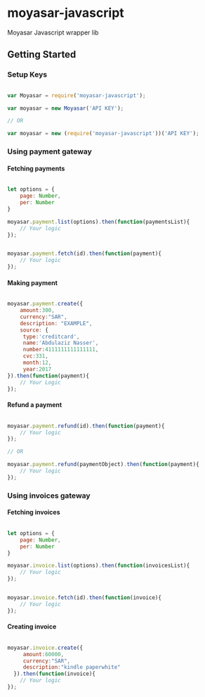 # moyasar-javascript
Moyasar Javascript wrapper lib

## Getting Started

### Setup Keys
```javascript

var Moyasar = require('moyasar-javascript');

var moyasar = new Moyasar('API KEY');

// OR

var moyasar = new (require('moyasar-javascript'))('API KEY');

```

### Using payment gateway
#### Fetching payments
```javascript

let options = {
    page: Number,
    per: Number
}

moyasar.payment.list(options).then(function(paymentsList){
    // Your logic
});


moyasar.payment.fetch(id).then(function(payment){
    // Your logic
});

```


#### Making payment
```javascript

moyasar.payment.create({
    amount:300,
    currency:"SAR",
    description: "EXAMPLE",
    source: {
     type:'creditcard',
     name:'Abdulaziz Nasser',
     number:4111111111111111,
     cvc:331,
     month:12,
     year:2017
}).then(function(payment){
    // Your Logic
});

```


#### Refund a payment
```javascript

moyasar.payment.refund(id).then(function(payment){
    // Your logic
});

// OR

moyasar.payment.refund(paymentObject).then(function(payment){
    // Your logic
});

```


### Using invoices gateway
#### Fetching invoices
```javascript

let options = {
    page: Number,
    per: Number
}

moyasar.invoice.list(options).then(function(invoicesList){
    // Your logic
});


moyasar.invoice.fetch(id).then(function(invoice){
    // Your logic
});

```

#### Creating invoice
```javascript

moyasar.invoice.create({
     amount:60000,
     currency:"SAR",
     description:"kindle paperwhite"
  }).then(function(invoice){
    // Your logic
});


```
